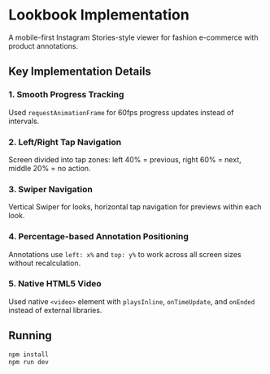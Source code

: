 # Lookbook Implementation

A mobile-first Instagram Stories-style viewer for fashion e-commerce with product annotations.

## Key Implementation Details

### 1. Smooth Progress Tracking

Used `requestAnimationFrame` for 60fps progress updates instead of intervals.

### 2. Left/Right Tap Navigation

Screen divided into tap zones: left 40% = previous, right 60% = next, middle 20% = no action.

### 3. Swiper Navigation

Vertical Swiper for looks, horizontal tap navigation for previews within each look.

### 4. Percentage-based Annotation Positioning

Annotations use `left: x%` and `top: y%` to work across all screen sizes without recalculation.

### 5. Native HTML5 Video

Used native `<video>` element with `playsInline`, `onTimeUpdate`, and `onEnded` instead of external libraries.

## Running

```bash
npm install
npm run dev
```
